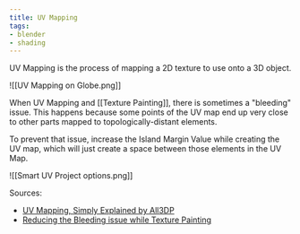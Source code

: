 ```yaml
---
title: UV Mapping
tags:
- blender
- shading
---
```


UV Mapping is the process of mapping a 2D texture to use onto a 3D object.

![[UV Mapping on Globe.png]]

When UV Mapping and [[Texture Painting]], there is sometimes a "bleeding" issue. This happens because some points of the UV map end up very close to other parts mapped to topologically-distant elements.

To prevent that issue, increase the Island Margin Value while creating the UV map, which will just create a space between those elements in the UV Map.

![[Smart UV Project options.png]]

Sources:
- [UV Mapping, Simply Explained by All3DP](https://all3dp.com/2/blender-uv-mapping-simply-explained/)
- [Reducing the Bleeding issue while Texture Painting](https://www.youtube.com/watch?v=Dh4qpJIt24s)